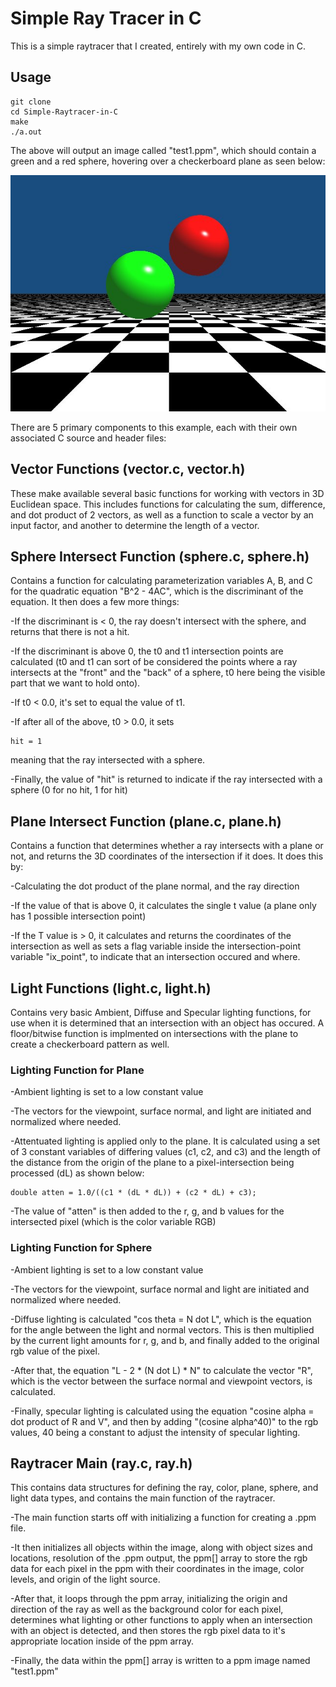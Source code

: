 # Simple Ray Tracer in C

This is a simple raytracer that I created, entirely with my own code in C.  

## Usage

```
git clone 
cd Simple-Raytracer-in-C
make
./a.out
```
The above will output an image called "test1.ppm", which should contain a green and a red sphere, hovering over a checkerboard plane as seen below:

![Alt Text](imageforgit/test1.jpg)


There are 5 primary components to this example, each with their own associated C source and header files:

## Vector Functions (vector.c, vector.h)

These make available several basic functions for working with vectors in 3D Euclidean space.  This includes functions for calculating the sum, difference, and dot product of 2 vectors, as well as a function to scale a vector by an input factor, and another to determine the length of a vector.

## Sphere Intersect Function (sphere.c, sphere.h)

Contains a function for calculating parameterization variables A, B, and C for the quadratic equation "B^2 - 4AC", which is the discriminant of the equation.  It then does a few more things:

-If the discriminant is < 0, the ray doesn't intersect with the sphere, and returns that there is not a hit.

-If the discriminant is above 0, the t0 and t1 intersection points are calculated (t0 and t1 can sort of be considered the points where a ray intersects at the "front" and the "back" of a sphere, t0 here being the visible part that we want to hold onto).

-If t0 < 0.0, it's set to equal the value of t1.

-If after all of the above, t0 > 0.0, it sets 
```
hit = 1
```
meaning that the ray intersected with a sphere.

-Finally, the value of "hit" is returned to indicate if the ray intersected with a sphere (0 for no hit, 1 for hit)

## Plane Intersect Function (plane.c, plane.h)

Contains a function that determines whether a ray intersects with a plane or not, and returns the 3D coordinates of the intersection if it does.  It does this by:

-Calculating the dot product of the plane normal, and the ray direction

-If the value of that is above 0, it calculates the single t value (a plane only has 1 possible intersection point)

-If the T value is > 0, it calculates and returns the coordinates of the intersection as well as sets a flag variable inside the intersection-point variable "ix_point", to indicate that an intersection occured and where.

## Light Functions (light.c, light.h)
Contains very basic Ambient, Diffuse and Specular lighting functions, for use when it is determined that an intersection with an object has occured.  A floor/bitwise function is implmented on intersections with the plane to create a checkerboard pattern as well.

### Lighting Function for Plane

-Ambient lighting is set to a low constant value

-The vectors for the viewpoint, surface normal, and light are initiated and normalized where needed.

-Attentuated lighting is applied only to the plane.  It is calculated using a set of 3 constant variables of differing values (c1, c2, and c3) and the length of the distance from the origin of the plane to a pixel-intersection being processed (dL) as shown below:
```
double atten = 1.0/((c1 * (dL * dL)) + (c2 * dL) + c3);
```
-The value of "atten" is then added to the r, g, and b values for the intersected pixel (which is the color variable RGB)

### Lighting Function for Sphere

-Ambient lighting is set to a low constant value

-The vectors for the viewpoint, surface normal and light are initiated and normalized where needed.

-Diffuse lighting is calculated "cos theta = N dot L", which is the equation for the angle between the light and normal vectors.  This is then multiplied by the current light amounts for r, g, and b, and finally added to the original rgb value of the pixel.

-After that, the equation "L - 2 * (N dot L) * N" to calculate the vector "R", which is the vector between the surface normal and viewpoint vectors, is calculated.

-Finally, specular lighting is calculated using the equation "cosine alpha = dot product of R and V", and then by adding "(cosine alpha^40)" to the rgb values, 40 being a constant to adjust the intensity of specular lighting.


## Raytracer Main (ray.c, ray.h)

This contains data structures for defining the ray, color, plane, sphere, and light data types, and contains the main function of the raytracer.  

-The main function starts off with initializing a function for creating a .ppm file.

-It then initializes all objects within the image, along with object sizes and locations, resolution of the .ppm output, the ppm[] array to store the rgb data for each pixel in the ppm with their coordinates in the image, color levels, and origin of the light source.

-After that, it loops through the ppm array, initializing the origin and direction of the ray as well as the background color for each pixel, determines what lighting or other functions to apply when an intersection with an object is detected, and then stores the rgb pixel data to it's appropriate location inside of the ppm array.

-Finally, the data within the ppm[] array is written to a ppm image named "test1.ppm"